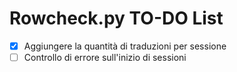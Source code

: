 # Rowcheck.py TO-DO List

- [x] Aggiungere la quantità di traduzioni per sessione
- [ ] Controllo di errore sull'inizio di sessioni